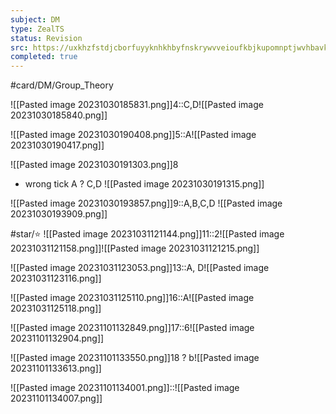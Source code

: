 ```yaml
---
subject: DM
type: ZealTS
status: Revision
src: https://uxkhzfstdjcborfuyyknhkhbyfnskrywvveioufkbjkupomnptjwvhbavkysuhi.vercel.app/solution.html?testId=622c73577342fb74544c4c68&test_id=30
completed: true
---
```

#card/DM/Group_Theory 

![[Pasted image 20231030185831.png]]4::C,D![[Pasted image 20231030185840.png]] <!--SR:!2024-02-04,63,310-->


![[Pasted image 20231030190408.png]]5::A![[Pasted image 20231030190417.png]] <!--SR:!2023-12-26,23,270-->

![[Pasted image 20231030191303.png]]8
- wrong tick A
?
C,D ![[Pasted image 20231030191315.png]] <!--SR:!2024-01-09,37,290-->

![[Pasted image 20231030193857.png]]9::A,B,C,D ![[Pasted image 20231030193909.png]] <!--SR:!2024-01-09,37,290-->

#star/⭐ 
![[Pasted image 20231031121144.png]]11::2![[Pasted image 20231031121158.png]]![[Pasted image 20231031121215.png]] <!--SR:!2023-12-20,17,277-->



![[Pasted image 20231031123053.png]]13::A, D![[Pasted image 20231031123116.png]] <!--SR:!2024-01-14,42,297-->

![[Pasted image 20231031125110.png]]16::A![[Pasted image 20231031125118.png]] <!--SR:!2024-01-12,40,297-->

![[Pasted image 20231101132849.png]]17::6![[Pasted image 20231101132904.png]] <!--SR:!2024-01-14,32,281-->

![[Pasted image 20231101133550.png]]18
?
b![[Pasted image 20231101133613.png]] <!--SR:!2023-12-16,3,237-->

![[Pasted image 20231101134001.png]]::![[Pasted image 20231101134007.png]] <!--SR:!2024-02-06,66,321-->